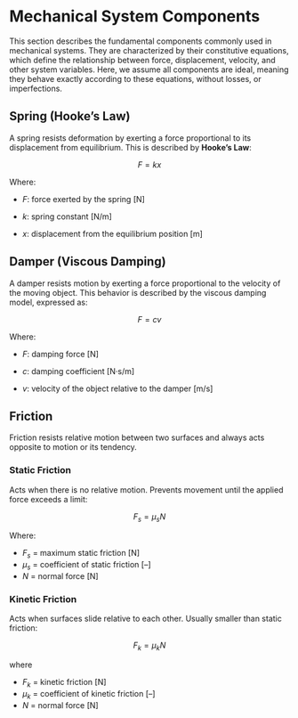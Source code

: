 # Mechanical System Components

This section describes the fundamental components commonly used in mechanical systems.
They are characterized by their constitutive equations, which define the relationship between force, displacement, velocity, and other system variables.
Here, we assume all components are ideal, meaning they behave exactly according to these equations, without losses, or imperfections.

## Spring (Hooke’s Law)

A spring resists deformation by exerting a force proportional to its displacement from equilibrium. This is described by **Hooke’s Law**:

$$F = k x$$

Where:

- $F$: force exerted by the spring [N]

- $k$: spring constant [N/m]

- $x$: displacement from the equilibrium position [m]

## Damper (Viscous Damping)

A damper resists motion by exerting a force proportional to the velocity of the moving object. This behavior is described by the viscous damping model, expressed as:

$$F = c v$$

Where:

- $F$: damping force [N]

- $c$: damping coefficient [N·s/m]

- $v$: velocity of the object relative to the damper [m/s]

## Friction

Friction resists relative motion between two surfaces and always acts opposite to motion or its tendency.

### Static Friction

Acts when there is no relative motion.
Prevents movement until the applied force exceeds a limit:

$$F_s = \mu_s N$$

Where:

- $F_s$ = maximum static friction [N]
- $\mu_s$ = coefficient of static friction [–]
- $N$ = normal force [N]

### Kinetic Friction

Acts when surfaces slide relative to each other.
Usually smaller than static friction:

$$F_k = \mu_k N$$

where

- $F_k$ = kinetic friction [N]
- $\mu_k$ = coefficient of kinetic friction [–]
- $N$ = normal force [N]
